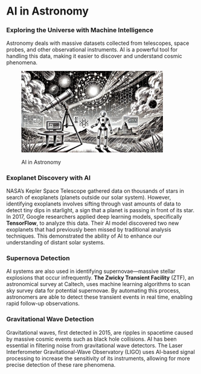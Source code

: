 # AI in Astronomy

### Exploring the Universe with Machine Intelligence

Astronomy deals with massive datasets collected from telescopes, space probes, and other observational instruments. AI is a powerful tool for handling this data, making it easier to discover and understand cosmic phenomena.

<div align="left"><figure><img src="../../.gitbook/assets/image (36).png" alt="" width="375"><figcaption><p>AI in Astronomy</p></figcaption></figure></div>

### Exoplanet Discovery with AI

NASA’s Kepler Space Telescope gathered data on thousands of stars in search of exoplanets (planets outside our solar system). However, identifying exoplanets involves sifting through vast amounts of data to detect tiny dips in starlight, a sign that a planet is passing in front of its star. In 2017, Google researchers applied deep learning models, specifically **TensorFlow**, to analyze this data. Their AI model discovered two new exoplanets that had previously been missed by traditional analysis techniques. This demonstrated the ability of AI to enhance our understanding of distant solar systems.

### Supernova Detection

AI systems are also used in identifying supernovae—massive stellar explosions that occur infrequently. **The Zwicky Transient Facility** (ZTF), an astronomical survey at Caltech, uses machine learning algorithms to scan sky survey data for potential supernovae. By automating this process, astronomers are able to detect these transient events in real time, enabling rapid follow-up observations.

### Gravitational Wave Detection

Gravitational waves, first detected in 2015, are ripples in spacetime caused by massive cosmic events such as black hole collisions. AI has been essential in filtering noise from gravitational wave detectors. The Laser Interferometer Gravitational-Wave Observatory (LIGO) uses AI-based signal processing to increase the sensitivity of its instruments, allowing for more precise detection of these rare phenomena.
